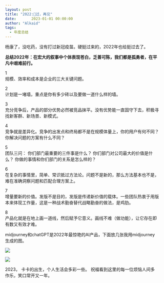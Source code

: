 ```yaml
---
layout: post
title: "2022:🐑过，再见"
date:       2023-01-01 00:00:00
author: "Alkaid"
tags:
  - 年度总结
---
```


杨康了，没吃药，没有打过新冠疫苗。硬挺过来的，2022年也给挺过去了。

**总结2022年：在宏大的叙事中个体表现苍白，乏善可陈，我们都是孤勇者，在平凡中艰难前行。**



1 <br>
规模、效率和成本是企业的三大关键问题。

2<br>
计划是一堵墙，重点是你有多少砖以及要做一道什么样的墙。

3<br>
充分竞争后，产品的部分优势必然被竞品抹平。没有优势能一直固守下去，积极寻找新客群、新场景、新模式。

4<br>
竞争就是差异化。竞争的出发点和终局都不是在规模体量上，你的用户有何不同？你解决问题的方案有什么不同？

5<br>
团队三问：
你们部门最重要的三件事是什么？
你们部门对公司最大的价值是什么？
你做的事情和你们部门的关系是怎么样的？

6<br>
在复杂的事情里，简单、常识抵过方法论。问题不是新的，那么方法基本也不是，难在准确洞察问题和匹配合理方案上。

7<br>
增量要新的价值。发版不是目的，发版是传递新价值的载体。一些团队热衷于用版本来体现工作量，这是一种战术勤奋替代战略勤奋的做法，是鸡肋。

8<br>
产品化就是在地上画一道线，然后赋予它意义。画线不难（做功能），让它存在即有数又有效才难。



midjourney和chatGPT是2022年最惊艳的AI产品，下面放几张我用midjourney生成的图。

![](https://p.ipic.vip/2noqm2.png)

![](https://p.ipic.vip/no7ayn.png)

2023，
卡卡的出生，个人生活会多彩一些。
祝福看到这里的每一位烦恼人间多作乐，笑口常开又一年。
